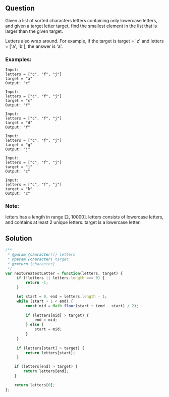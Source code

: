 ## Question
Given a list of sorted characters letters containing only lowercase letters, and given a target letter target, find the smallest element in the list that is larger than the given target.

Letters also wrap around. For example, if the target is target = 'z' and letters = ['a', 'b'], the answer is 'a'.

### Examples:

```
Input:
letters = ["c", "f", "j"]
target = "a"
Output: "c"

Input:
letters = ["c", "f", "j"]
target = "c"
Output: "f"

Input:
letters = ["c", "f", "j"]
target = "d"
Output: "f"

Input:
letters = ["c", "f", "j"]
target = "g"
Output: "j"

Input:
letters = ["c", "f", "j"]
target = "j"
Output: "c"

Input:
letters = ["c", "f", "j"]
target = "k"
Output: "c"
```

### Note:
letters has a length in range [2, 10000].
letters consists of lowercase letters, and contains at least 2 unique letters.
target is a lowercase letter.

## Solution
```javascript
/**
 * @param {character[]} letters
 * @param {character} target
 * @return {character}
 */
var nextGreatestLetter = function(letters, target) {
     if (!letters || letters.length === 0) {
         return -1;
     }

     let start = 0, end = letters.length - 1;
     while (start + 1 < end) {
         const mid = Math.floor(start + (end - start) / 2);
         
         if (letters[mid] > target) {
             end = mid;
         } else {
             start = mid;
         }
     }
     
     if (letters[start] > target) {
         return letters[start];
     } 

    if (letters[end] > target) {
        return letters[end];
    }

    return letters[0];
};
```
